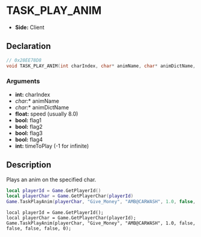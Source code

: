 # TASK_PLAY_ANIM
- **Side:** Client

## Declaration
```cpp
// 0x28EE78D8
void TASK_PLAY_ANIM(int charIndex, char* animName, char* animDictName, float speed, bool flag1, bool flag2, bool flag3, bool flag4, int timeToPlay);
```

### Arguments
- **int:** charIndex
- **char*:** animName
- **char*:** animDictName
- **float:** speed (usually 8.0)
- **bool:** flag1
- **bool:** flag2
- **bool:** flag3
- **bool:** flag4
- **int:** timeToPlay (-1 for infinite)

## Description
Plays an anim on the specified char.

```lua
local playerId = Game.GetPlayerId()
local playerChar = Game.GetPlayerChar(playerId)
Game.TaskPlayAnim(playerChar, "Give_Money", "AMB@CARWASH", 1.0, false, false, false, false, 0)
```

```squirrel
local playerId = Game.GetPlayerId();
local playerChar = Game.GetPlayerChar(playerId);
Game.TaskPlayAnim(playerChar, "Give_Money", "AMB@CARWASH", 1.0, false, false, false, false, 0);
```